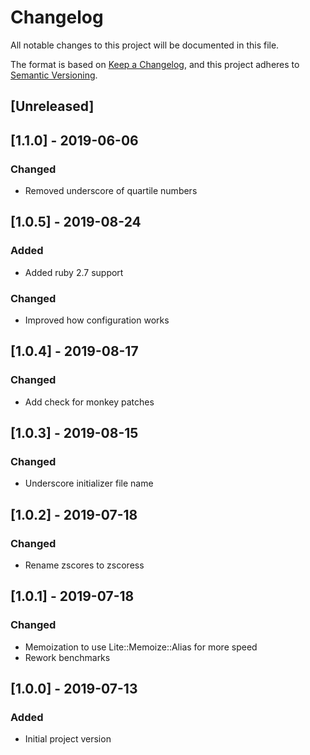 # Changelog
All notable changes to this project will be documented in this file.

The format is based on [Keep a Changelog](https://keepachangelog.com/en/1.0.0/),
and this project adheres to [Semantic Versioning](https://semver.org/spec/v2.0.0.html).

## [Unreleased]

## [1.1.0] - 2019-06-06
### Changed
- Removed underscore of quartile numbers

## [1.0.5] - 2019-08-24
### Added
- Added ruby 2.7 support
### Changed
- Improved how configuration works

## [1.0.4] - 2019-08-17
### Changed
- Add check for monkey patches

## [1.0.3] - 2019-08-15
### Changed
- Underscore initializer file name

## [1.0.2] - 2019-07-18
### Changed
- Rename zscores to zscoress

## [1.0.1] - 2019-07-18
### Changed
- Memoization to use Lite::Memoize::Alias for more speed
- Rework benchmarks

## [1.0.0] - 2019-07-13
### Added
- Initial project version
